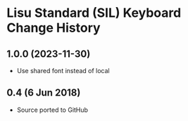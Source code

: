 Lisu Standard (SIL) Keyboard Change History
=======================

1.0.0 (2023-11-30)
----------------
* Use shared font instead of local

0.4 (6 Jun 2018)
-----------------
* Source ported to GitHub
